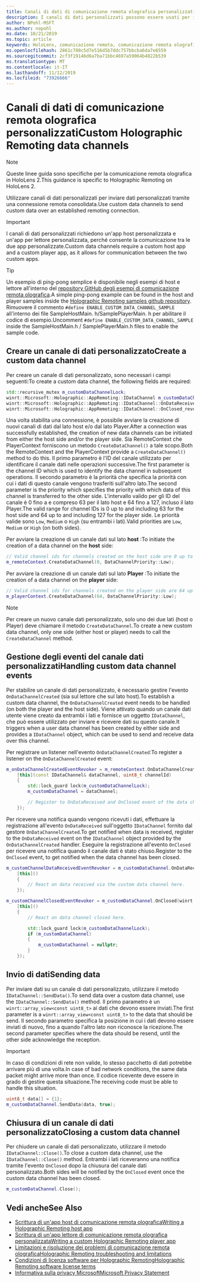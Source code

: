 ```yaml
---
title: Canali di dati di comunicazione remota olografica personalizzati
description: I canali di dati personalizzati possono essere usati per inviare dati utente tramite la connessione remota olografica già stabilita.
author: NPohl-MSFT
ms.author: nopohl
ms.date: 10/21/2019
ms.topic: article
keywords: HoloLens, comunicazione remota, comunicazione remota olografica
ms.openlocfilehash: 2861c780c5d7e516d5b7ddc757bbcba6da7e6559
ms.sourcegitcommit: 2cf3f19146d6a7ba71bbc4697a59064b4822b539
ms.translationtype: MT
ms.contentlocale: it-IT
ms.lasthandoff: 11/12/2019
ms.locfileid: "73926666"
---
```

# <a name="custom-holographic-remoting-data-channels"></a><span data-ttu-id="92d35-104">Canali di dati di comunicazione remota olografica personalizzati</span><span class="sxs-lookup"><span data-stu-id="92d35-104">Custom Holographic Remoting data channels</span></span>

>[!NOTE]
><span data-ttu-id="92d35-105">Queste linee guida sono specifiche per la comunicazione remota olografica in HoloLens 2.</span><span class="sxs-lookup"><span data-stu-id="92d35-105">This guidance is specific to Holographic Remoting on HoloLens 2.</span></span>

<span data-ttu-id="92d35-106">Utilizzare canali di dati personalizzati per inviare dati personalizzati tramite una connessione remota consolidata.</span><span class="sxs-lookup"><span data-stu-id="92d35-106">Use custom data channels to send custom data over an established remoting connection.</span></span>

>[!IMPORTANT]
><span data-ttu-id="92d35-107">I canali di dati personalizzati richiedono un'app host personalizzata e un'app per lettore personalizzata, perché consente la comunicazione tra le due app personalizzate.</span><span class="sxs-lookup"><span data-stu-id="92d35-107">Custom data channels require a custom host app and a custom player app, as it allows for communication between the two custom apps.</span></span>

>[!TIP]
><span data-ttu-id="92d35-108">Un esempio di ping-pong semplice è disponibile negli esempi di host e lettore all'interno del [repository GitHub degli esempi di comunicazione remota olografica](https://github.com/microsoft/MixedReality-HolographicRemoting-Samples).</span><span class="sxs-lookup"><span data-stu-id="92d35-108">A simple ping-pong example can be found in the host and player samples inside the [Holographic Remoting samples github repository](https://github.com/microsoft/MixedReality-HolographicRemoting-Samples).</span></span> <span data-ttu-id="92d35-109">Rimuovere il commento ```#define ENABLE_CUSTOM_DATA_CHANNEL_SAMPLE``` all'interno dei file SampleHostMain. h/SamplePlayerMain. h per abilitare il codice di esempio.</span><span class="sxs-lookup"><span data-stu-id="92d35-109">Uncomment ```#define ENABLE_CUSTOM_DATA_CHANNEL_SAMPLE``` inside the SampleHostMain.h / SamplePlayerMain.h files to enable the sample code.</span></span>


## <a name="create-a-custom-data-channel"></a><span data-ttu-id="92d35-110">Creare un canale di dati personalizzato</span><span class="sxs-lookup"><span data-stu-id="92d35-110">Create a custom data channel</span></span>


<span data-ttu-id="92d35-111">Per creare un canale di dati personalizzato, sono necessari i campi seguenti:</span><span class="sxs-lookup"><span data-stu-id="92d35-111">To create a custom data channel, the following fields are required:</span></span>
```cpp
std::recursive_mutex m_customDataChannelLock;
winrt::Microsoft::Holographic::AppRemoting::IDataChannel m_customDataChannel = nullptr;
winrt::Microsoft::Holographic::AppRemoting::IDataChannel::OnDataReceived_revoker m_customChannelDataReceivedEventRevoker;
winrt::Microsoft::Holographic::AppRemoting::IDataChannel::OnClosed_revoker m_customChannelClosedEventRevoker;
```

<span data-ttu-id="92d35-112">Una volta stabilita una connessione, è possibile avviare la creazione di nuovi canali di dati dal lato host e/o dal lato Player.</span><span class="sxs-lookup"><span data-stu-id="92d35-112">After a connection was successfully established, the creation of new data channels can be initiated from either the host side and/or the player side.</span></span> <span data-ttu-id="92d35-113">Sia RemoteContext che PlayerContext forniscono un metodo ```CreateDataChannel()``` a tale scopo.</span><span class="sxs-lookup"><span data-stu-id="92d35-113">Both the RemoteContext and the PlayerContext provide a ```CreateDataChannel()``` method to do this.</span></span> <span data-ttu-id="92d35-114">Il primo parametro è l'ID del canale utilizzato per identificare il canale dati nelle operazioni successive.</span><span class="sxs-lookup"><span data-stu-id="92d35-114">The first parameter is the channel ID which is used to identify the data channel in subsequent operations.</span></span> <span data-ttu-id="92d35-115">Il secondo parametro è la priorità che specifica la priorità con cui i dati di questo canale vengono trasferiti sull'altro lato.</span><span class="sxs-lookup"><span data-stu-id="92d35-115">The second parameter is the priority which specifies the priority with which data of this channel is transferred to the other side.</span></span> <span data-ttu-id="92d35-116">L'intervallo valido per gli ID del canale è 0 fino a e compreso 63 per il lato host e 64 fino a 127, incluso il lato Player.</span><span class="sxs-lookup"><span data-stu-id="92d35-116">The valid range for channel IDs is 0 up to and including 63 for the host side and 64 up to and including 127 for the player side.</span></span> <span data-ttu-id="92d35-117">Le priorità valide sono ```Low```, ```Medium``` o ```High``` (su entrambi i lati).</span><span class="sxs-lookup"><span data-stu-id="92d35-117">Valid priorities are ```Low```, ```Medium``` or ```High``` (on both sides).</span></span>

<span data-ttu-id="92d35-118">Per avviare la creazione di un canale dati sul lato **host** :</span><span class="sxs-lookup"><span data-stu-id="92d35-118">To initiate the creation of a data channel on the **host** side:</span></span>
```cpp
// Valid channel ids for channels created on the host side are 0 up to and including 63
m_remoteContext.CreateDataChannel(0, DataChannelPriority::Low);
```

<span data-ttu-id="92d35-119">Per avviare la creazione di un canale dati sul lato **Player** :</span><span class="sxs-lookup"><span data-stu-id="92d35-119">To initiate the creation of a data channel on the **player** side:</span></span>
```cpp
// Valid channel ids for channels created on the player side are 64 up to and including 127
m_playerContext.CreateDataChannel(64, DataChannelPriority::Low);
```

>[!NOTE]
><span data-ttu-id="92d35-120">Per creare un nuovo canale dati personalizzato, solo uno dei due lati (host o Player) deve chiamare il metodo ```CreateDataChannel```.</span><span class="sxs-lookup"><span data-stu-id="92d35-120">To create a new custom data channel, only one side (either host or player) needs to call the ```CreateDataChannel``` method.</span></span>

## <a name="handling-custom-data-channel-events"></a><span data-ttu-id="92d35-121">Gestione degli eventi del canale dati personalizzati</span><span class="sxs-lookup"><span data-stu-id="92d35-121">Handling custom data channel events</span></span>

<span data-ttu-id="92d35-122">Per stabilire un canale di dati personalizzato, è necessario gestire l'evento ```OnDataChannelCreated``` (sia sul lettore che sul lato host).</span><span class="sxs-lookup"><span data-stu-id="92d35-122">To establish a custom data channel, the ```OnDataChannelCreated``` event needs to be handled (on both the player and the host side).</span></span> <span data-ttu-id="92d35-123">Viene attivato quando un canale dati utente viene creato da entrambi i lati e fornisce un oggetto ```IDataChannel```, che può essere utilizzato per inviare e ricevere dati su questo canale.</span><span class="sxs-lookup"><span data-stu-id="92d35-123">It triggers when a user data channel has been created by either side and provides a ```IDataChannel``` object, which can be used to send and receive data over this channel.</span></span>

<span data-ttu-id="92d35-124">Per registrare un listener nell'evento ```OnDataChannelCreated```:</span><span class="sxs-lookup"><span data-stu-id="92d35-124">To register a listener on the ```OnDataChannelCreated``` event:</span></span>
```cpp
m_onDataChannelCreatedEventRevoker = m_remoteContext.OnDataChannelCreated(winrt::auto_revoke,
    [this](const IDataChannel& dataChannel, uint8_t channelId)
    {
        std::lock_guard lock(m_customDataChannelLock);
        m_customDataChannel = dataChannel;

        // Register to OnDataReceived and OnClosed event of the data channel here, see below...
    });
```

<span data-ttu-id="92d35-125">Per ricevere una notifica quando vengono ricevuti i dati, effettuare la registrazione all'evento ```OnDataReceived``` sull'oggetto ```IDataChannel``` fornito dal gestore ```OnDataChannelCreated```.</span><span class="sxs-lookup"><span data-stu-id="92d35-125">To get notified when data is received, register to the ```OnDataReceived``` event on the ```IDataChannel``` object provided by the ```OnDataChannelCreated``` handler.</span></span> <span data-ttu-id="92d35-126">Eseguire la registrazione all'evento ```OnClosed``` per ricevere una notifica quando il canale dati è stato chiuso.</span><span class="sxs-lookup"><span data-stu-id="92d35-126">Register to the ```OnClosed``` event, to get notified when the data channel has been closed.</span></span>

```cpp
m_customChannelDataReceivedEventRevoker = m_customDataChannel.OnDataReceived(winrt::auto_revoke, 
    [this]()
    {
        // React on data received via the custom data channel here.
    });

m_customChannelClosedEventRevoker = m_customDataChannel.OnClosed(winrt::auto_revoke,
    [this]()
    {
        // React on data channel closed here.

        std::lock_guard lock(m_customDataChannelLock);
        if (m_customDataChannel)
        {
            m_customDataChannel = nullptr;
        }
    });
```

## <a name="sending-data"></a><span data-ttu-id="92d35-127">Invio di dati</span><span class="sxs-lookup"><span data-stu-id="92d35-127">Sending data</span></span>

<span data-ttu-id="92d35-128">Per inviare dati su un canale di dati personalizzato, utilizzare il metodo ```IDataChannel::SendData()```.</span><span class="sxs-lookup"><span data-stu-id="92d35-128">To send data over a custom data channel, use the ```IDataChannel::SendData()``` method.</span></span> <span data-ttu-id="92d35-129">Il primo parametro è un ```winrt::array_view<const uint8_t>``` ai dati che devono essere inviati.</span><span class="sxs-lookup"><span data-stu-id="92d35-129">The first parameter is a ```winrt::array_view<const uint8_t>``` to the data that should be send.</span></span> <span data-ttu-id="92d35-130">Il secondo parametro specifica la posizione in cui i dati devono essere inviati di nuovo, fino a quando l'altro lato non riconosce la ricezione.</span><span class="sxs-lookup"><span data-stu-id="92d35-130">The second parameter specifies where the data should be resend, until the other side acknowledge the reception.</span></span> 

>[!IMPORTANT]
><span data-ttu-id="92d35-131">In caso di condizioni di rete non valide, lo stesso pacchetto di dati potrebbe arrivare più di una volta.</span><span class="sxs-lookup"><span data-stu-id="92d35-131">In case of bad network conditions, the same data packet might arrive more than once.</span></span> <span data-ttu-id="92d35-132">Il codice ricevente deve essere in grado di gestire questa situazione.</span><span class="sxs-lookup"><span data-stu-id="92d35-132">The receiving code must be able to handle this situation.</span></span>

```cpp
uint8_t data[] = {1};
m_customDataChannel.SendData(data, true);
```

## <a name="closing-a-custom-data-channel"></a><span data-ttu-id="92d35-133">Chiusura di un canale di dati personalizzato</span><span class="sxs-lookup"><span data-stu-id="92d35-133">Closing a custom data channel</span></span>

<span data-ttu-id="92d35-134">Per chiudere un canale di dati personalizzato, utilizzare il metodo ```IDataChannel::Close()```.</span><span class="sxs-lookup"><span data-stu-id="92d35-134">To close a custom data channel, use the ```IDataChannel::Close()``` method.</span></span> <span data-ttu-id="92d35-135">Entrambi i lati riceveranno una notifica tramite l'evento ```OnClosed``` dopo la chiusura del canale dati personalizzato.</span><span class="sxs-lookup"><span data-stu-id="92d35-135">Both sides will be notified by the ```OnClosed``` event once the custom data channel has been closed.</span></span>

```cpp
m_customDataChannel.Close();
```

## <a name="see-also"></a><span data-ttu-id="92d35-136">Vedi anche</span><span class="sxs-lookup"><span data-stu-id="92d35-136">See Also</span></span>
* [<span data-ttu-id="92d35-137">Scrittura di un'app host di comunicazione remota olografica</span><span class="sxs-lookup"><span data-stu-id="92d35-137">Writing a Holographic Remoting host app</span></span>](holographic-remoting-create-host.md)
* [<span data-ttu-id="92d35-138">Scrittura di un'app lettore di comunicazione remota olografica personalizzata</span><span class="sxs-lookup"><span data-stu-id="92d35-138">Writing a custom Holographic Remoting player app</span></span>](holographic-remoting-create-player.md)
* [<span data-ttu-id="92d35-139">Limitazioni e risoluzione dei problemi di comunicazione remota olografica</span><span class="sxs-lookup"><span data-stu-id="92d35-139">Holographic Remoting troubleshooting and limitations</span></span>](holographic-remoting-troubleshooting.md)
* [<span data-ttu-id="92d35-140">Condizioni di licenza software per Holographic Remoting</span><span class="sxs-lookup"><span data-stu-id="92d35-140">Holographic Remoting software license terms</span></span>](https://docs.microsoft.com//legal/mixed-reality/microsoft-holographic-remoting-software-license-terms)
* [<span data-ttu-id="92d35-141">Informativa sulla privacy Microsoft</span><span class="sxs-lookup"><span data-stu-id="92d35-141">Microsoft Privacy Statement</span></span>](https://go.microsoft.com/fwlink/?LinkId=521839)
